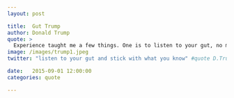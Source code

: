 ```yaml
---
layout: post

title:  Gut Trump
author: Donald Trump
quote: >
  Experience taught me a few things. One is to listen to your gut, no matter how good something sounds on paper. The second is that you're generally better off sticking with what you know. And the third is that sometimes your best investments are the ones you don't make.
image: /images/trump1.jpeg
twitter: "listen to your gut and stick with what you know" #quote D.Trump

date:   2015-09-01 12:00:00
categories: quote

---
```


